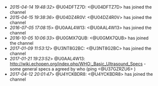 * _2015-04-14 19:48:32_> @U04DFTZ7D: <@U04DFTZ7D> has joined the channel
* _2015-04-15 19:38:36_> @U04DZ4R0V: <@U04DZ4R0V> has joined the channel
* _2016-07-05 17:08:15_> @U0AAL4W13: <@U0AAL4W13> has joined the channel
* _2016-10-05 10:06:33_> @U0GMX7QUB: <@U0GMX7QUB> has joined the channel
* _2017-01-09 11:53:12_> @U3NT8G2BC: <@U3NT8G2BC> has joined the channel
* _2017-01-21 19:23:52_> @U0AAL4W13: <http://wiki.echopen.org/index.php/WHO:_Basic_Ultrasound_Specs>  - some general specs a agreed by who (ping <@U37GZRZU6>   )
* _2017-04-12 20:01:47_> @U4YCKBDR8: <@U4YCKBDR8> has joined the channel
